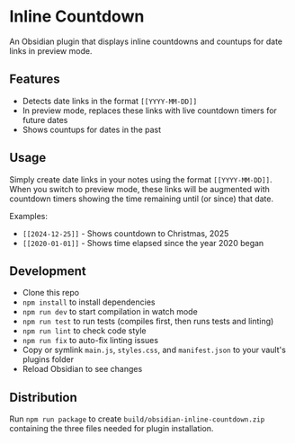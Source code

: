 # Inline Countdown

An Obsidian plugin that displays inline countdowns and countups for date links in preview mode.

## Features

- Detects date links in the format `[[YYYY-MM-DD]]`
- In preview mode, replaces these links with live countdown timers for future dates
- Shows countups for dates in the past

## Usage

Simply create date links in your notes using the format `[[YYYY-MM-DD]]`. When you switch to preview mode, these links will be augmented with countdown timers showing the time remaining until (or since) that date.

Examples:
- `[[2024-12-25]]` - Shows countdown to Christmas, 2025
- `[[2020-01-01]]` - Shows time elapsed since the year 2020 began

## Development

- Clone this repo
- `npm install` to install dependencies  
- `npm run dev` to start compilation in watch mode
- `npm run test` to run tests (compiles first, then runs tests and linting)
- `npm run lint` to check code style
- `npm run fix` to auto-fix linting issues
- Copy or symlink `main.js`, `styles.css`, and `manifest.json` to your vault's plugins folder
- Reload Obsidian to see changes

## Distribution

Run `npm run package` to create `build/obsidian-inline-countdown.zip` containing the three files needed for plugin installation.
